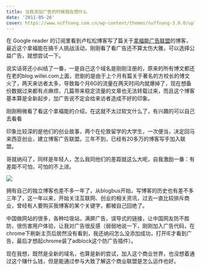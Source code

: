 ```yaml
---
title: 当我添加广告的时候我在想什么
date: '2011-05-26'
cover: https://www.nuffnang.com.cn/wp-content/themes/nuffnang-3.0.0/uploadedstuff/nn3/founders_img.png
---
```


在 Google reader 的订阅里看到卢松松博客写了篇关于[拿福能广告联盟](https://www.nuffnang.com.cn)的博客，最近这个拿福能在搞千人挑战活动，刚刚看了看广告还不算太伤大雅，可以选择公益广告，就想尝试一下。

说实话哥还小纠结了一番，一是自己这个域名是刚刚注册的，原来的所有博文都还在老的blog.willei.com上面，悲剧的是由于上个月有篇关于著名的方校长的博文火了，两天来访者太多，导致每个月6G的流量在两天时间内就爆掉了，现在想备份数据过来都有点麻烦，几篇带来稳定流量的文章也无法转载过来，而且这个博客基本算是全新起步，加广告说不定会给来访者造成不好的印象。

刚刚稍微看了看这个拿福能的介绍，在这就不太过软文什么了，有兴趣的可以自己去看看

> [](https://www.nuffnang.com.cn/blog/2011/05/23/challenge-1000)

印象比较深的是他们的创业故事，两个在伦敦留学的大学生，一次便当，决定回马来西亚创业，建立博客广告联盟。三年不到，已经有20多万的博客写手加入联盟。

哥就纳闷了，同样是年轻人，怎么我同他们的差距就这么大呢，自我激励一番：有差距不可怕，可怕的不上进。

![](https://www.nuffnang.com.cn/wp-content/themes/nuffnang-3.0.0/uploadedstuff/nn3/founders_img.png)

拥有自己的独立博客也差不多一年了，从blogbus开始，写博客的历史也有差不多三年了，这一年以来，开始关注互联网、创业的相关资讯，过去一直比较排斥商业，曾经有人要购买我博客的某个关键字，都被自己回绝了。

中国做网站的很多，各种垃圾站，满屏广告，误导式的链接，让中国网友防不胜防，很伤害用户体验，让我对广告很反感（弱弱地说一下，刚刚加入广告代码，在chrome下刷新主页后居然没有看到，我还纳闷怎么没添加成功，打开IE才看到广告，最后才想起chrome装了adblock这个防广告插件）。

现在我想，既然是全新的域名，也算是新的尝试，加入这个商业世界，也没想着通过这个赚什么钱，但是能通过参与大致了解这个商业联盟是怎么运作也好。
